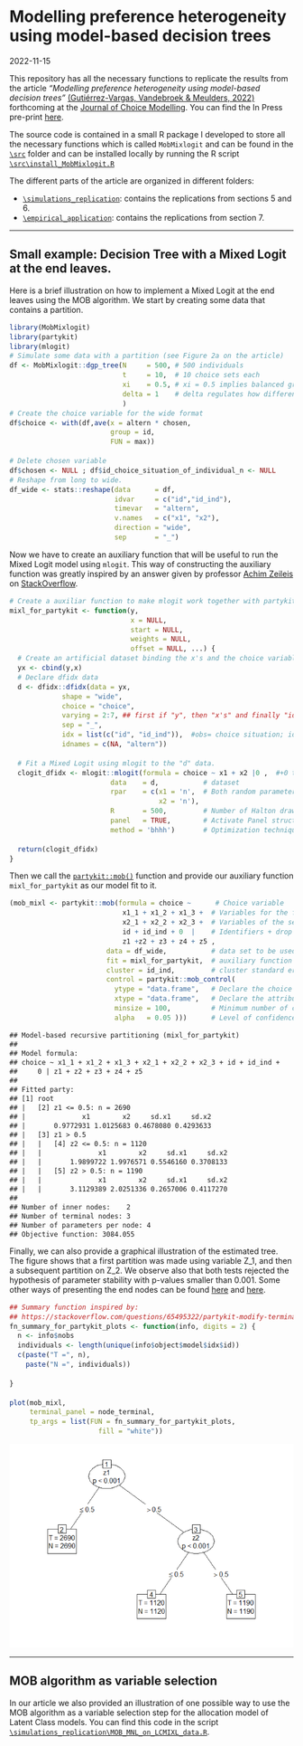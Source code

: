 Modelling preference heterogeneity using model-based decision trees
================
2022-11-15

This repository has all the necessary functions to replicate the results
from the article *“Modelling preference heterogeneity using model-based
decision trees”* [(Gutiérrez-Vargas, Vandebroek & Meulders,
2022)](https://www.sciencedirect.com/science/article/pii/S1755534522000501)
forthcoming at the [Journal of Choice
Modelling](https://www.sciencedirect.com/journal/journal-of-choice-modelling).
You can find the In Press pre-print
[here](https://www.sciencedirect.com/science/article/pii/S1755534522000501).

The source code is contained in a small R package I developed to store
all the necessary functions which is called `MobMixlogit` and can be
found in the
[`\src`](https://github.com/alvarogutyerrez/mobmixl/tree/main/src)
folder and can be installed locally by running the R script
[`\src\install_MobMixlogit.R`](https://github.com/alvarogutyerrez/mobmixl/blob/main/src/install_MobMixlogit.R)

The different parts of the article are organized in different folders:

-   [`\simulations_replication`](https://github.com/alvarogutyerrez/mobmixl/tree/main/simulations_replication):
    contains the replications from sections 5 and 6.
-   [`\empirical_application`](https://github.com/alvarogutyerrez/mobmixl/tree/main/empirical_application):
    contains the replications from section 7.

------------------------------------------------------------------------

## Small example: Decision Tree with a Mixed Logit at the end leaves.

Here is a brief illustration on how to implement a Mixed Logit at the
end leaves using the MOB algorithm. We start by creating some data that
contains a partition.

``` r
library(MobMixlogit)
library(partykit)
library(mlogit)
# Simulate some data with a partition (see Figure 2a on the article)
df <- MobMixlogit::dgp_tree(N     = 500, # 500 individuals
                            t     = 10,  # 10 choice sets each
                            xi    = 0.5, # xi = 0.5 implies balanced groups (see Section 5.1)
                            delta = 1    # delta regulates how different are the parameters of each partition  
                            ) 
# Create the choice variable for the wide format
df$choice <- with(df,ave(x = altern * chosen,
                         group = id,
                         FUN = max))

# Delete chosen variable
df$chosen <- NULL ; df$id_choice_situation_of_individual_n <- NULL
# Reshape from long to wide.
df_wide <- stats::reshape(data      = df,
                          idvar     = c("id","id_ind"),
                          timevar   = "altern",
                          v.names   = c("x1", "x2"),
                          direction = "wide",
                          sep       = "_")
```

Now we have to create an auxiliary function that will be useful to run
the Mixed Logit model using `mlogit`. This way of constructing the
auxiliary function was greatly inspired by an answer given by professor
[Achim Zeileis](https://www.zeileis.org/) on
[StackOverflow](https://stackoverflow.com/questions/67366612/partykitmob-mlogit-error-no-suitable-fitting-function-specified).

``` r
# Create a auxiliar function to make mlogit work together with partykit.
mixl_for_partykit <- function(y,
                              x = NULL,
                              start = NULL,
                              weights = NULL,
                              offset = NULL, ...) {
  # Create an artificial dataset binding the x's and the choice variable (y)
  yx <- cbind(y,x)
  # Declare dfidx data
  d <- dfidx::dfidx(data = yx,
             shape = "wide",
             choice = "choice",
             varying = 2:7, ## first if "y", then "x's" and finally "identifiers".
             sep = "_",
             idx = list(c("id", "id_ind")),  #obs= choice situation; id = individual
             idnames = c(NA, "altern"))

  # Fit a Mixed Logit using mlogit to the "d" data.
  clogit_dfidx <- mlogit::mlogit(formula = choice ~ x1 + x2 |0 ,  #+0 to drop intercepts
                         data    = d,           # dataset
                         rpar    = c(x1 = 'n',  # Both random parameters are assumed normal
                                     x2 = 'n'), 
                         R       = 500,         # Number of Halton draws
                         panel   = TRUE,        # Activate Panel structure (more than one response per individual)
                         method = 'bhhh')       # Optimization technique.

  return(clogit_dfidx)
}
```

Then we call the
[`partykit::mob()`](https://rdrr.io/cran/partykit/man/mob.html) function
and provide our auxiliary function `mixl_for_partykit` as our model fit
to it.

``` r
(mob_mixl <- partykit::mob(formula = choice ~      # Choice variable
                            x1_1 + x1_2 + x1_3 +  # Variables for the first attribute
                            x2_1 + x2_2 + x2_3 +  # Variables of the second attribute
                            id + id_ind + 0  |    # Identifiers + drop the intercept.
                            z1 +z2 + z3 + z4 + z5 ,
                        data = df_wide,           # data set to be used (wide format)
                        fit = mixl_for_partykit,  # auxiliary function just defined above
                        cluster = id_ind,         # cluster standard errors by individual
                        control = partykit::mob_control(
                          ytype = "data.frame",   # Declare the choice variable as data.frame()
                          xtype = "data.frame",   # Declare the attribute variables as data.frame()
                          minsize = 100,          # Minimum number of choice sets to create a partition
                          alpha   = 0.05 )))      # Level of confidence to reject null hypothesis
```

    ## Model-based recursive partitioning (mixl_for_partykit)
    ## 
    ## Model formula:
    ## choice ~ x1_1 + x1_2 + x1_3 + x2_1 + x2_2 + x2_3 + id + id_ind + 
    ##     0 | z1 + z2 + z3 + z4 + z5
    ## 
    ## Fitted party:
    ## [1] root
    ## |   [2] z1 <= 0.5: n = 2690
    ## |              x1        x2     sd.x1     sd.x2 
    ## |       0.9772931 1.0125683 0.4678080 0.4293633 
    ## |   [3] z1 > 0.5
    ## |   |   [4] z2 <= 0.5: n = 1120
    ## |   |              x1        x2     sd.x1     sd.x2 
    ## |   |       1.9899722 1.9976571 0.5546160 0.3708133 
    ## |   |   [5] z2 > 0.5: n = 1190
    ## |   |              x1        x2     sd.x1     sd.x2 
    ## |   |       3.1129389 2.0251336 0.2657006 0.4117270 
    ## 
    ## Number of inner nodes:    2
    ## Number of terminal nodes: 3
    ## Number of parameters per node: 4
    ## Objective function: 3084.055

Finally, we can also provide a graphical illustration of the estimated
tree. The figure shows that a first partition was made using variable
Z_1, and then a subsequent partition on Z_2. We observe also that both
tests rejected the hypothesis of parameter stability with p-values
smaller than 0.001. Some other ways of presenting the end nodes can be
found
[here](https://stackoverflow.com/questions/65495322/partykit-modify-terminal-node-to-include-standard-deviation-and-significance-of)
and
[here](https://stackoverflow.com/questions/65734766/generate-table-with-side-by-side-node-models-of-partykitmob-object).

``` r
## Summary function inspired by: 
## https://stackoverflow.com/questions/65495322/partykit-modify-terminal-node-to-include-standard-deviation-and-significance-of/65500344#65500344
fn_summary_for_partykit_plots <- function(info, digits = 2) {
  n <- info$nobs
  individuals <- length(unique(info$object$model$idx$id))
  c(paste("T =", n),
    paste("N =", individuals))
  
}

plot(mob_mixl,
     terminal_panel = node_terminal,
     tp_args = list(FUN = fn_summary_for_partykit_plots,
                      fill = "white"))
```

![](README_files/figure-gfm/pressure-1.png)<!-- -->

------------------------------------------------------------------------

## MOB algorithm as variable selection

In our article we also provided an illustration of one possible way to
use the MOB algorithm as a variable selection step for the allocation
model of Latent Class models. You can find this code in the script
[`\simulations_replication\MOB_MNL_on_LCMIXL_data.R`](https://github.com/alvarogutyerrez/mobmixl/blob/main/empirical_application/MOB_as_diagnostic_tool/MOB_MNL_diagnostic.R).
